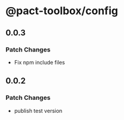 # @pact-toolbox/config

## 0.0.3

### Patch Changes

- Fix npm include files

## 0.0.2

### Patch Changes

- publish test version
